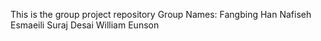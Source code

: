 This is the group project repository
Group Names:
Fangbing Han
Nafiseh Esmaeili
Suraj Desai
William Eunson

